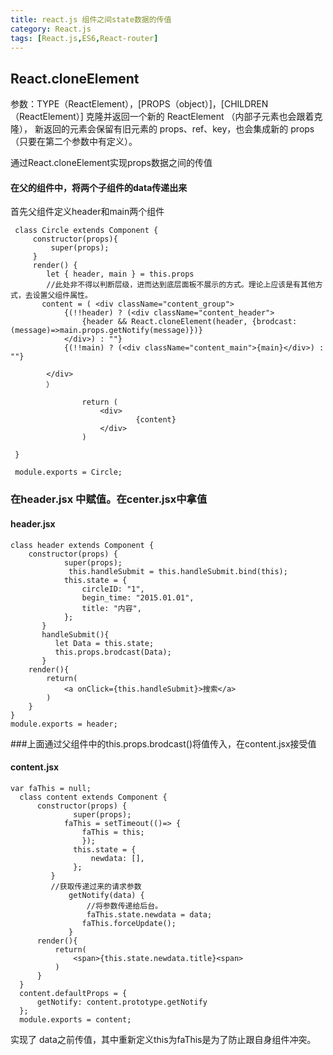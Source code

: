 ```yaml
---
title: react.js 组件之间state数据的传值
category: React.js
tags: [React.js,ES6,React-router] 
---
```

  ## React.cloneElement

参数：TYPE（ReactElement），[PROPS（object）]，[CHILDREN（ReactElement）]
克隆并返回一个新的 ReactElement （内部子元素也会跟着克隆），
新返回的元素会保留有旧元素的 props、ref、key，也会集成新的 props（只要在第二个参数中有定义）。

通过React.cloneElement实现props数据之间的传值
 #### 在父的组件中，将两个子组件的data传递出来
 <!-- more -->
 首先父组件定义header和main两个组件
```
 class Circle extends Component {
     constructor(props){
         super(props);
     }
     render() {
        let { header, main } = this.props
        //此处非不得以判断层级，进而达到底层面板不展示的方式。理论上应该是有其他方式，去设置父组件属性。
       content = ( <div className="content_group">
            {(!!header) ? (<div className="content_header">
                {header && React.cloneElement(header, {brodcast: (message)=>main.props.getNotify(message)})}
            </div>) : ""}
            {(!!main) ? (<div className="content_main">{main}</div>) : ""}
          
        </div>
        ）
                        
                return (
                    <div>
                            {content}
                    </div>
                )
        
 }
 
 module.exports = Circle;
```
### 在header.jsx 中赋值。在center.jsx中拿值
#### header.jsx
```
class header extends Component {
    constructor(props) {
            super(props);
             this.handleSubmit = this.handleSubmit.bind(this);
            this.state = {
                circleID: "1",
                begin_time: "2015.01.01",
                title: "内容",
            };
       }
       handleSubmit(){
          let Data = this.state;
          this.props.brodcast(Data);
       }
    render(){
        return(
            <a onClick={this.handleSubmit}>搜索</a>
        )
    }
}
module.exports = header;
```
###上面通过父组件中的this.props.brodcast()将值传入，在content.jsx接受值
#### content.jsx
  
```
var faThis = null;
  class content extends Component {
      constructor(props) {
              super(props);
            faThis = setTimeout(()=> {
                faThis = this;
                });
              this.state = {
                  newdata: [],
              };
         }
         //获取传递过来的请求参数
             getNotify(data) {
                 //将参数传递给后台。
                 faThis.state.newdata = data;
                faThis.forceUpdate();
             }
      render(){
          return(
              <span>{this.state.newdata.title}<span>
          )
      }
  }
  content.defaultProps = {
      getNotify: content.prototype.getNotify
  };
  module.exports = content;
```
实现了 data之前传值，其中重新定义this为faThis是为了防止跟自身组件冲突。